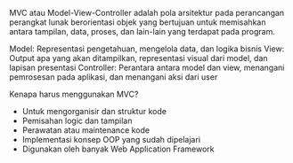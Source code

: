 MVC atau Model-View-Controller adalah pola arsitektur pada perancangan perangkat lunak berorientasi objek yang bertujuan untuk memisahkan antara tampilan, data, proses, dan lain-lain yang terdapat pada program.

Model: Representasi pengetahuan, mengelola data, dan logika bisnis
View: Output apa yang akan ditampilkan, representasi visual dari model, dan lapisan presentasi
Controller: Perantara antara model dan view, menangani pemrosesan pada aplikasi, dan menangani aksi dari user

Kenapa harus menggunakan MVC?

- Untuk mengorganisir dan struktur kode
- Pemisahan logic dan tampilan
- Perawatan atau maintenance kode
- Implementasi konsep OOP yang sudah dipelajari
- Digunakan oleh banyak Web Application Framework

